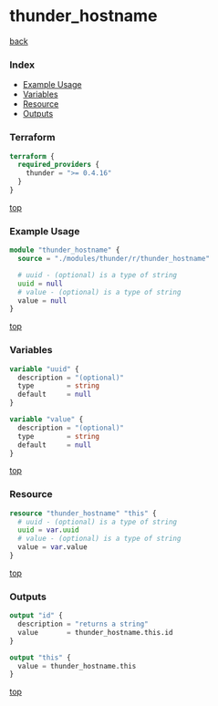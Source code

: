 # thunder_hostname

[back](../thunder.md)

### Index

- [Example Usage](#example-usage)
- [Variables](#variables)
- [Resource](#resource)
- [Outputs](#outputs)

### Terraform

```terraform
terraform {
  required_providers {
    thunder = ">= 0.4.16"
  }
}
```

[top](#index)

### Example Usage

```terraform
module "thunder_hostname" {
  source = "./modules/thunder/r/thunder_hostname"

  # uuid - (optional) is a type of string
  uuid = null
  # value - (optional) is a type of string
  value = null
}
```

[top](#index)

### Variables

```terraform
variable "uuid" {
  description = "(optional)"
  type        = string
  default     = null
}

variable "value" {
  description = "(optional)"
  type        = string
  default     = null
}
```

[top](#index)

### Resource

```terraform
resource "thunder_hostname" "this" {
  # uuid - (optional) is a type of string
  uuid = var.uuid
  # value - (optional) is a type of string
  value = var.value
}
```

[top](#index)

### Outputs

```terraform
output "id" {
  description = "returns a string"
  value       = thunder_hostname.this.id
}

output "this" {
  value = thunder_hostname.this
}
```

[top](#index)